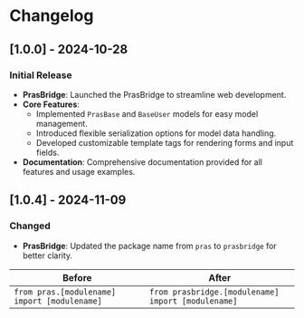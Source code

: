 # Changelog

## [1.0.0] - 2024-10-28

### Initial Release

- **PrasBridge**: Launched the PrasBridge to streamline web development.
- **Core Features**:
  - Implemented `PrasBase` and `BaseUser` models for easy model management.
  - Introduced flexible serialization options for model data handling.
  - Developed customizable template tags for rendering forms and input fields.
- **Documentation**: Comprehensive documentation provided for all features and usage examples.

## [1.0.4] - 2024-11-09

### Changed

- **PrasBridge**: Updated the package name from `pras` to `prasbridge` for better clarity.

| **Before**                                   | **After**                                          |
| -------------------------------------------- | -------------------------------------------------- |
| `from pras.[modulename] import [modulename]` | `from prasbridge.[modulename] import [modulename]` |
